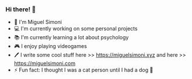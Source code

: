 ### Hi there! 👋

- :grimacing: I'm Miguel Simoni
- :computer: I'm currently working on some personal projects
- :books: I'm currently learning a lot about psychology
- :video_game: I enjoy playing videogames
- :pen: I write some cool stuff here >> https://miguelsimoni.xyz and here >> https://miguelsimoni.com
- :zap: Fun fact: I thought I was a cat person until I had a dog :dog:
